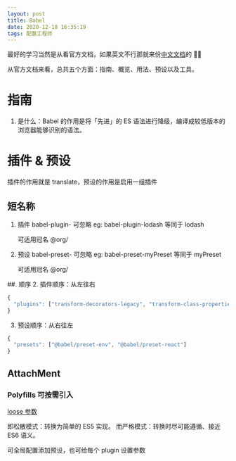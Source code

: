```yaml
---
layout: post
title: Babel
date: 2020-12-18 16:35:19
tags: 配置工程师
---
```


最好的学习当然是从看官方文档，如果英文不行那就来份[中文文档](https://www.babeljs.cn/)的 🤦‍♀️

从官方文档来看，总共五个方面：指南、概览、用法、预设以及工具。

# 指南

1. 是什么：Babel 的作用是将「先进」的 ES 语法进行降级，编译成较低版本的浏览器能够识别的语法。

#  插件 & 预设

插件的作用就是 translate，预设的作用是启用一组插件

## 短名称
1. 插件 babel-plugin- 可忽略
	eg: babel-plugin-lodash 等同于 lodash

	可适用冠名 @org/

2. 预设 babel-preset- 可忽略
	eg: babel-preset-myPreset 等同于 myPreset

	可适用冠名 @org/

##. 顺序
2. 插件顺序：从左往右

```js
{
  "plugins": ["transform-decorators-legacy", "transform-class-properties"]
}
```

3. 预设顺序：从右往左

```js
{
  "presets": ["@babel/preset-env", "@babel/preset-react"]
}
```

## AttachMent

### Polyfills 可按需引入

[loose 参数](https://betgar.github.io/2019/07/30/babel6-loose-mode/)

即松散模式：转换为简单的 ES5 实现。
而严格模式：转换时尽可能遵循、接近 ES6 语义。

可全局配置添加预设，也可给每个 plugin 设置参数








